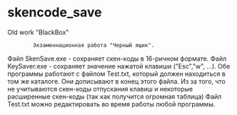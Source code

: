 # skencode_save
Old work "BlackBox"

			Экзаменнационная работа "Черный ящик".

Файл SkenSave.exe - сохраняет скен-коды в 16-ричном формате.
Файл KeySaver.exe - сохраняет значение нажатой клавиши ("Esc","w", ...).
Обе программы работают с файлом Test.txt, который должен 
находиться в том же каталоге. Они дописывают в конец этого файла.
Из за того, что не учитываются скен-коды отпускания клавиш и 
некоторые расширенные скен-коды (так как получится огромная таблица) 
Файл Test.txt можно редактировать во время работы любой программы.
